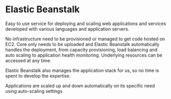 # Elastic Beanstalk

Easy to use service for deploying and scaling web applications and services developed with various languages and application servers.

No infrastructure need to be provisioned or managed to get code hosted on EC2. Core only needs to be uploaded and Elastic Beanstalk automatically handles the deployment, from capacity provisioning, load balancing and auto scaling to application health monitoring. Underlying resources can be accessed at any time.

Elastic Beanstalk also manages the application stack for us, so no time is spent to develop the expertise.

Applications are scaled up and down automatically on its specific need using auto-scaling settings

